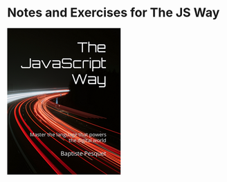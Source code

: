 # Notes and Exercises for The JS Way

![alt text](https://github.com/christinabrgs/thejsway/blob/master/img/bookcover.png?raw=true)
